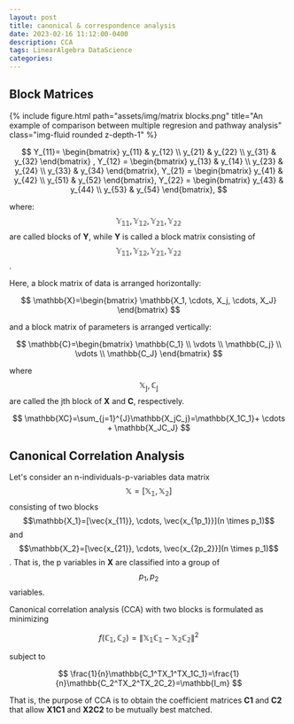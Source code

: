 ```yaml
---
layout: post
title: canonical & correspondence analysis
date: 2023-02-16 11:12:00-0400
description: CCA
tags: LinearAlgebra DataScience
categories: 
---
```


## Block Matrices

<div class="row">
    <div class="col-sm mt-3 mt-md-0">
        {% include figure.html path="assets/img/matrix blocks.png" title="An example of comparison between multiple regresion and pathway analysis" class="img-fluid rounded z-depth-1" %}
    </div>
</div>

$$
Y_{11}=
\begin{bmatrix}
    y_{11} & y_{12} \\
    y_{21} & y_{22} \\
    y_{31} & y_{32}
\end{bmatrix}
,
Y_{12} =
\begin{bmatrix}
    y_{13} & y_{14} \\
    y_{23} & y_{24} \\
    y_{33} & y_{34}
\end{bmatrix},
Y_{21} =
\begin{bmatrix}
    y_{41} & y_{42} \\
    y_{51} & y_{52} 
\end{bmatrix},
Y_{22} =
\begin{bmatrix}
    y_{43} & y_{44} \\
    y_{53} & y_{54} 
\end{bmatrix},
$$

where: $$\mathbb{Y_{11}, Y_{12}, Y_{21}, Y_{22}}$$ are called blocks of **Y**, while **Y** is called a block matrix consisting of $$\mathbb{Y_{11}, Y_{12}, Y_{21}, Y_{22}}$$.

Here, a block matrix of data is arranged horizontally:

$$
\mathbb{X}=\begin{bmatrix}
    \mathbb{X_1, \cdots, X_j, \cdots, X_J}
\end{bmatrix}
$$

and a block matrix of parameters is arranged vertically:

$$
\mathbb{C}=\begin{bmatrix}
    \mathbb{C_1} \\
    \vdots \\
    \mathbb{C_j} \\
    \vdots \\
    \mathbb{C_J}
\end{bmatrix}
$$

where $$\mathbb{X_j, C_j}$$ are called the jth block of **X** and **C**, respectively.

$$
\mathbb{XC}=\sum_{j=1}^{J}\mathbb{X_jC_j}=\mathbb{X_1C_1}+ \cdots + \mathbb{X_JC_J}
$$

## Canonical Correlation Analysis
Let's consider an n-individuals-p-variables data matrix $$\mathbb{X=[X_1, X_2]}$$ consisting of two blocks $$\mathbb{X_1}=[\vec{x_{11}}, \cdots, \vec{x_{1p_1}}](n \times p_1)$$ and $$\mathbb{X_2}=[\vec{x_{21}}, \cdots, \vec{x_{2p_2}}](n \times p_1)$$. That is, the p variables in **X** are classified into a group of $$p_1, p_2$$ variables. 

Canonical correlation analysis (CCA) with two blocks is formulated as minimizing

$$
\tag{1}
\begin{equation}
    f(\mathbb{C_1, C_2})=\lVert \mathbb{X_1C_1-X_2C_2} \rVert^2
\end{equation}
$$

subject to 

$$
\frac{1}{n}\mathbb{C_1^TX_1^TX_1C_1}=\frac{1}{n}\mathbb{C_2^TX_2^TX_2C_2}=\mathbb{I_m}
$$

That is, the purpose of CCA is to obtain the coefficient matrices **C1** and **C2** that allow **X1C1** and **X2C2** to be mutually best matched.

